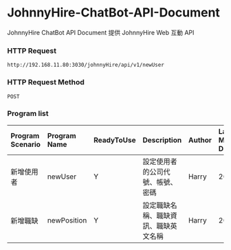 # JohnnyHire-ChatBot-API-Document
JohnnyHire ChatBot API Document 提供 JohnnyHire Web 互動 API

### HTTP Request
```
http://192.168.11.80:3030/johnnyHire/api/v1/newUser
```
### HTTP Request Method
```
POST
```

### Program list
| Program Scenario| Program Name | ReadyToUse | Description | Author | Last Modify Date |
|:----------|:----------|:----------|:----------|:----------|:----------|
| 新增使用者 | newUser | Y | 設定使用者的公司代號、帳號、密碼 | Harry | 20220208 |
| 新增職缺 | newPosition | Y | 設定職缺名稱、職缺資訊、職缺英文名稱 | Harry | 20220208 |
